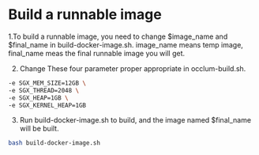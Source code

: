# Build a runnable image

1.To build a runnable image, you need to change $image_name and $final_name in build-docker-image.sh.
image_name means temp image, final_name meas the final runnable image you will get.

2. Change These four parameter proper appropriate in occlum-build.sh.
```bash
-e SGX_MEM_SIZE=12GB \
-e SGX_THREAD=2048 \
-e SGX_HEAP=1GB \
-e SGX_KERNEL_HEAP=1GB
```

3. Run build-docker-image.sh to build, and the image named $final_name will be built.
```bash
bash build-docker-image.sh
```


